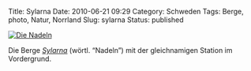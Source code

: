 Title: Sylarna
Date: 2010-06-21 09:29
Category: Schweden
Tags: Berge, photo, Natur, Norrland
Slug: sylarna
Status: published

[![Die
Nadeln](/pic/sylarbwx_s.jpg "Die Nadeln")](/pic/sylarbwx_l.jpg)

Die Berge [*Sylarna*](http://de.wikipedia.org/wiki/Sylan) (wörtl.
“Nadeln”) mit der gleichnamigen Station im Vordergrund.

